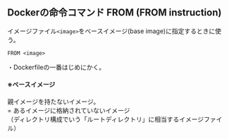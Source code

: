 ## Dockerの命令コマンド FROM (FROM instruction)

イメージファイル```<image>```をベースイメージ(base image)に指定するときに使う。

```
FROM <image>
```

・Dockerfileの一番はじめにかく。

#### ※ベースイメージ

親イメージを持たないイメージ。  
= あるイメージに格納されていないイメージ  
（ディレクトリ構成でいう「ルートディレクトリ」に相当するイメージファイル）  

